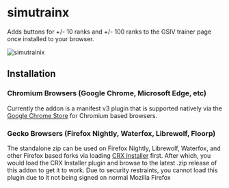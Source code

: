 # simutrainx

Adds buttons for +/- 10 ranks and +/- 100 ranks to the GSIV trainer page once installed to your browser.

![simutrainix](https://user-images.githubusercontent.com/1090434/96200054-0069b180-0f27-11eb-8788-9feb8ea19418.png)

## Installation
### Chromium Browsers (Google Chrome, Microsoft Edge, etc)
Currently the addon is a manifest v3 plugin that is supported natively via the [Google Chrome Store](https://chromewebstore.google.com/detail/simutrainx/lonampanbgflbjamogdofgbicfemmcgj) for Chromium based browsers.

### Gecko Browsers (Firefox Nightly, Waterfox, Librewolf, Floorp)
The standalone zip can be used on Firefox Nightly, Librewolf, Waterfox, and other Firefox based forks via loading [CRX Installer](https://addons.mozilla.org/en-US/firefox/addon/crxinstaller/) first. After which, you would load the CRX Installer plugin and browse to the latest .zip release of this addon to get it to work. Due to security restraints, you cannot load this plugin due to it not being signed on normal Mozilla Firefox
